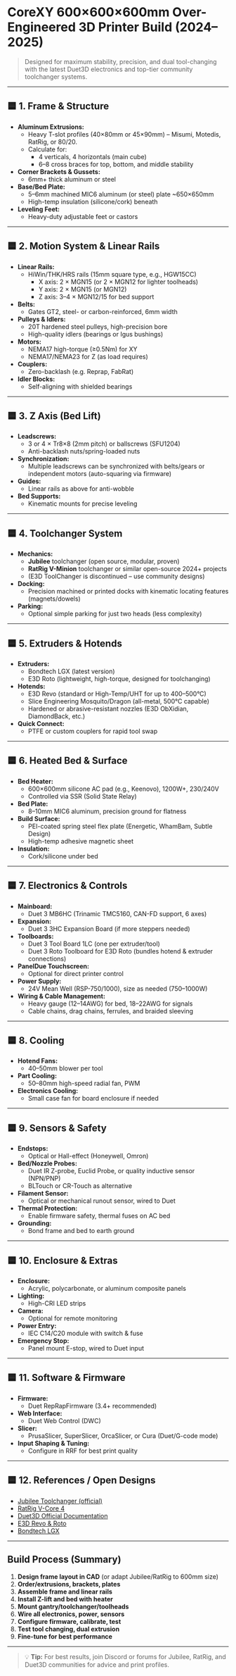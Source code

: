 # CoreXY 600×600×600mm Over-Engineered 3D Printer Build (2024–2025)

> Designed for maximum stability, precision, and dual tool-changing with the latest Duet3D electronics and top-tier community toolchanger systems.

---

## 🟦 1. Frame & Structure

- **Aluminum Extrusions:**  
  - Heavy T-slot profiles (40×80mm or 45×90mm) – Misumi, Motedis, RatRig, or 80/20.
  - Calculate for:  
    - 4 verticals, 4 horizontals (main cube)
    - 6–8 cross braces for top, bottom, and middle stability
- **Corner Brackets & Gussets:**  
  - 6mm+ thick aluminum or steel
- **Base/Bed Plate:**  
  - 5–6mm machined MIC6 aluminum (or steel) plate ~650×650mm
  - High-temp insulation (silicone/cork) beneath
- **Leveling Feet:**  
  - Heavy-duty adjustable feet or castors

---

## 🟦 2. Motion System & Linear Rails

- **Linear Rails:**  
  - HiWin/THK/HRS rails (15mm square type, e.g., HGW15CC)
    - X axis: 2 × MGN15 (or 2 × MGN12 for lighter toolheads)
    - Y axis: 2 × MGN15 (or MGN12)
    - Z axis: 3–4 × MGN12/15 for bed support
- **Belts:**  
  - Gates GT2, steel- or carbon-reinforced, 6mm width
- **Pulleys & Idlers:**  
  - 20T hardened steel pulleys, high-precision bore
  - High-quality idlers (bearings or Igus bushings)
- **Motors:**  
  - NEMA17 high-torque (≥0.5Nm) for XY  
  - NEMA17/NEMA23 for Z (as load requires)
- **Couplers:**  
  - Zero-backlash (e.g. Reprap, FabRat)
- **Idler Blocks:**  
  - Self-aligning with shielded bearings

---

## 🟦 3. Z Axis (Bed Lift)

- **Leadscrews:**  
  - 3 or 4 × Tr8×8 (2mm pitch) or ballscrews (SFU1204)
  - Anti-backlash nuts/spring-loaded nuts
- **Synchronization:**  
  - Multiple leadscrews can be synchronized with belts/gears or independent motors (auto-squaring via firmware)
- **Guides:**  
  - Linear rails as above for anti-wobble
- **Bed Supports:**  
  - Kinematic mounts for precise leveling

---

## 🟦 4. Toolchanger System

- **Mechanics:**  
  - **Jubilee** toolchanger (open source, modular, proven)  
  - **RatRig V-Minion** toolchanger or similar open-source 2024+ projects  
  - (E3D ToolChanger is discontinued – use community designs)
- **Docking:**  
  - Precision machined or printed docks with kinematic locating features (magnets/dowels)
- **Parking:**  
  - Optional simple parking for just two heads (less complexity)

---

## 🟦 5. Extruders & Hotends

- **Extruders:**  
  - Bondtech LGX (latest version)  
  - E3D Roto (lightweight, high-torque, designed for toolchanging)
- **Hotends:**  
  - E3D Revo (standard or High-Temp/UHT for up to 400–500°C)
  - Slice Engineering Mosquito/Dragon (all-metal, 500°C capable)
  - Hardened or abrasive-resistant nozzles (E3D ObXidian, DiamondBack, etc.)
- **Quick Connect:**  
  - PTFE or custom couplers for rapid tool swap

---

## 🟦 6. Heated Bed & Surface

- **Bed Heater:**  
  - 600×600mm silicone AC pad (e.g., Keenovo), 1200W+, 230/240V  
  - Controlled via SSR (Solid State Relay)
- **Bed Plate:**  
  - 8–10mm MIC6 aluminum, precision ground for flatness
- **Build Surface:**  
  - PEI-coated spring steel flex plate (Energetic, WhamBam, Subtle Design)
  - High-temp adhesive magnetic sheet
- **Insulation:**  
  - Cork/silicone under bed

---

## 🟦 7. Electronics & Controls

- **Mainboard:**  
  - Duet 3 MB6HC (Trinamic TMC5160, CAN-FD support, 6 axes)
- **Expansion:**  
  - Duet 3 3HC Expansion Board (if more steppers needed)
- **Toolboards:**  
  - Duet 3 Tool Board 1LC (one per extruder/tool)
  - Duet 3 Roto Toolboard for E3D Roto (bundles hotend & extruder connections)
- **PanelDue Touchscreen:**  
  - Optional for direct printer control
- **Power Supply:**  
  - 24V Mean Well (RSP-750/1000), size as needed (750–1000W)
- **Wiring & Cable Management:**  
  - Heavy gauge (12–14AWG) for bed, 18–22AWG for signals
  - Cable chains, drag chains, ferrules, and braided sleeving

---

## 🟦 8. Cooling

- **Hotend Fans:**  
  - 40–50mm blower per tool
- **Part Cooling:**  
  - 50–80mm high-speed radial fan, PWM
- **Electronics Cooling:**  
  - Small case fan for board enclosure if needed

---

## 🟦 9. Sensors & Safety

- **Endstops:**  
  - Optical or Hall-effect (Honeywell, Omron)
- **Bed/Nozzle Probes:**  
  - Duet IR Z-probe, Euclid Probe, or quality inductive sensor (NPN/PNP)
  - BLTouch or CR-Touch as alternative
- **Filament Sensor:**  
  - Optical or mechanical runout sensor, wired to Duet
- **Thermal Protection:**  
  - Enable firmware safety, thermal fuses on AC bed
- **Grounding:**  
  - Bond frame and bed to earth ground

---

## 🟦 10. Enclosure & Extras

- **Enclosure:**  
  - Acrylic, polycarbonate, or aluminum composite panels
- **Lighting:**  
  - High-CRI LED strips
- **Camera:**  
  - Optional for remote monitoring
- **Power Entry:**  
  - IEC C14/C20 module with switch & fuse
- **Emergency Stop:**  
  - Panel mount E-stop, wired to Duet input

---

## 🟦 11. Software & Firmware

- **Firmware:**  
  - Duet RepRapFirmware (3.4+ recommended)
- **Web Interface:**  
  - Duet Web Control (DWC)
- **Slicer:**  
  - PrusaSlicer, SuperSlicer, OrcaSlicer, or Cura (Duet/G-code mode)
- **Input Shaping & Tuning:**  
  - Configure in RRF for best print quality

---

## 🟦 12. References / Open Designs

- [Jubilee Toolchanger (official)](https://jubilee3d.com/index.php?title=Main_Page)
- [RatRig V-Core 4](https://ratrig.com/)
- [Duet3D Official Documentation](https://docs.duet3d.com)
- [E3D Revo & Roto](https://e3d-online.com)
- [Bondtech LGX](https://www.bondtech.se/en/product/lgx-extruder/)

---

## Build Process (Summary)

1. **Design frame layout in CAD** (or adapt Jubilee/RatRig to 600mm size)
2. **Order/extrusions, brackets, plates**
3. **Assemble frame and linear rails**
4. **Install Z-lift and bed with heater**
5. **Mount gantry/toolchanger/toolheads**
6. **Wire all electronics, power, sensors**
7. **Configure firmware, calibrate, test**
8. **Test tool changing, dual extrusion**
9. **Fine-tune for best performance**

---

> 💡 **Tip:** For best results, join Discord or forums for Jubilee, RatRig, and Duet3D communities for advice and print profiles.
